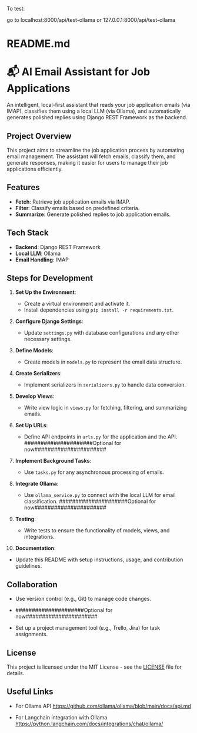 To test:

go to localhost:8000/api/test-ollama
or 127.0.0.1:8000/api/test-ollama


# README.md

# 📬 AI Email Assistant for Job Applications

An intelligent, local-first assistant that reads your job application emails (via IMAP), classifies them using a local LLM (via Ollama), and automatically generates polished replies using Django REST Framework as the backend.

## Project Overview

This project aims to streamline the job application process by automating email management. The assistant will fetch emails, classify them, and generate responses, making it easier for users to manage their job applications efficiently.

## Features

- **Fetch**: Retrieve job application emails via IMAP.
- **Filter**: Classify emails based on predefined criteria.
- **Summarize**: Generate polished replies to job application emails.

## Tech Stack

- **Backend**: Django REST Framework
- **Local LLM**: Ollama
- **Email Handling**: IMAP

## Steps for Development

1. **Set Up the Environment**: 
   - Create a virtual environment and activate it.
   - Install dependencies using `pip install -r requirements.txt`.

2. **Configure Django Settings**: 
   - Update `settings.py` with database configurations and any other necessary settings.

3. **Define Models**: 
   - Create models in `models.py` to represent the email data structure.

4. **Create Serializers**: 
   - Implement serializers in `serializers.py` to handle data conversion.

5. **Develop Views**: 
   - Write view logic in `views.py` for fetching, filtering, and summarizing emails.

6. **Set Up URLs**: 
   - Define API endpoints in `urls.py` for the application and the API.
#####################Optional for now######################
7. **Implement Background Tasks**: 
   - Use `tasks.py` for any asynchronous processing of emails.

8. **Integrate Ollama**: 
   - Use `ollama_service.py` to connect with the local LLM for email classification.
#####################Optional for now######################
9. **Testing**: 
   - Write tests to ensure the functionality of models, views, and integrations.

10. **Documentation**: 
   - Update this README with setup instructions, usage, and contribution guidelines.

## Collaboration

- Use version control (e.g., Git) to manage code changes.

- #####################Optional for now######################
- Set up a project management tool (e.g., Trello, Jira) for task assignments.


## License

This project is licensed under the MIT License - see the [LICENSE](LICENSE) file for details.


## Useful Links
- For Ollama API
  https://github.com/ollama/ollama/blob/main/docs/api.md

- For Langchain integration with Ollama  
  https://python.langchain.com/docs/integrations/chat/ollama/

